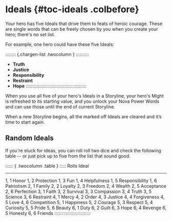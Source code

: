 # Ideals {#toc-ideals .colbefore}

Your hero has five Ideals that drive them to feats of 
heroic courage. These are single words that can be freely chosen
by you when you create your hero; there's no set list.

For example, one hero could have these five Ideals:

:::::::: {.chargen-list .twocolumn } ::::::::::
- **Truth**
- **Justice**
- **Responsibility**
- **Restraint**
- **Hope**
:::::::::::::::::::::::::::::::::::::::::::::::

When you use all five of your hero's Ideals in a Storyline, 
your hero's Might is refreshed to its starting value, and you
unlock your Nova Power Words and can use those until the
end of current Storyline.

When a new Storyline begins, all the marked off Ideals are 
cleared and it’s time to start again.

## Random Ideals

If you're stuck for ideas, you can roll roll two dice and 
check the following table -- or just pick up to five from 
the list that sound good.

:::::: { .twocolumn .table } :::::
 Rolls  Ideal
------- ---------------
 1, 1   Honor
 1, 2   Protection
 1, 3   Fun
 1, 4   Helpfulness
 1, 5   Responsibility
 1, 6   Patriotism
 2, 1   Family
 2, 2   Loyalty
 2, 3   Freedom
 2, 4   Wealth
 2, 5   Acceptance
 2, 6   Perfection
 3, 1   Faith
 3, 2   Survival
 3, 3   Compassion
 3, 4   Truth
 3, 5   Science
 3, 6   Restraint
 4, 1   Mercy
 4, 2   Order
 4, 3   Justice
 4, 4   Forgiveness
 4, 5   Love
 4, 6   Competition
 5, 1   Happiness
 5, 2   Courage
 5, 3   Respect
 5, 4   Curiosity
 5, 5   Pride
 5, 6   Beauty
 6, 1   Duty
 6, 2   Guilt
 6, 3   Hope
 6, 4   Revenge
 6, 5   Honesty
 6, 6   Friends
::::::::::::::::::::::::::::

